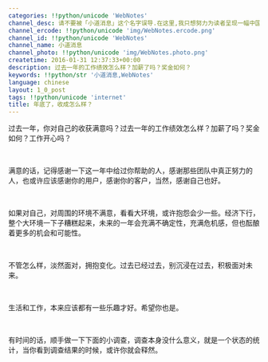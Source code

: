 ```yaml
---
categories: !!python/unicode 'WebNotes'
channel_desc: 请不要被「小道消息」这个名字误导.在这里,我只想努力为读者呈现一幅中国互联网的清明上河图.
channel_ercode: !!python/unicode 'img/WebNotes.ercode.png'
channel_id: !!python/unicode 'WebNotes'
channel_name: 小道消息
channel_photo: !!python/unicode 'img/WebNotes.photo.png'
createtime: 2016-01-31 12:37:33+00:00
description: 过去一年的工作绩效怎么样？加薪了吗？奖金如何？
keywords: !!python/str '小道消息,WebNotes'
language: chinese
layout: 1_0_post
tags: !!python/unicode 'internet'
title: 年底了，收成怎么样？
---
```

<div class="rich_media_content" id="js_content">
<p>
         过去一年，你对自己的收获满意吗？过去一年的工作绩效怎么样？加薪了吗？奖金如何？工作开心吗？
        </p>
<p>
<br/>
</p>
<p>
         满意的话，记得感谢一下这一年中给过你帮助的人，感谢那些团队中真正努力的人，也或许应该感谢你的用户，感谢你的客户，当然，感谢自己也好。
        </p>
<p>
<br/>
</p>
<p>
         如果对自己，对周围的环境不满意，看看大环境，或许抱怨会少一些。经济下行，整个大环境一下子糟糕起来，未来的一年会充满不确定性，充满危机感，但也酝酿着更多的机会和可能性。
        </p>
<p>
<br/>
</p>
<p>
         不管怎么样，淡然面对，拥抱变化。过去已经过去，别沉浸在过去，积极面对未来。
        </p>
<p>
<br/>
</p>
<p>
         生活和工作，本来应该都有一些乐趣才好。希望你也是。
        </p>
<p>
<br/>
</p>
<p>
         有时间的话，顺手做一下下面的小调查，调查本身没什么意义，就是一个状态的统计，当你看到调查结果的时候，或许你就会释然。
        </p>
<p>
<br/>
</p>
<p>
<br/>
</p>
<p>
<span class="vote_area">
<iframe allowfullscreen="" class="vote_iframe js_editor_vote_card" data-display-src="/cgi-bin/readtemplate?t=vote/vote-new_tmpl&amp;__biz=MjM5ODIyMTE0MA==&amp;supervoteid=2678910&amp;token=2056212588&amp;lang=zh_CN" data-display-style="height: 951px;" data-src="/mp/newappmsgvote?action=show&amp;__biz=MjM5ODIyMTE0MA==&amp;supervoteid=2678910#wechat_redirect" data-supervoteid="2678910" frameborder="0" scrolling="no">
</iframe>
<span class="vote_box skin_help po_left">
</span>
<span class="vote_box skin_help po_right">
</span>
</span>
</p>
<p>
<br/>
</p>
</div>